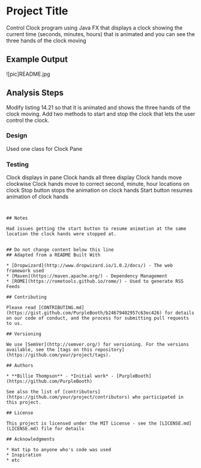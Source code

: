 # Project Title

Control Clock program using Java FX that displays a clock showing the current time (seconds, minutes, hours) that is animated and you can see the three hands of the clock moving


## Example Output

![pic]README.jpg


## Analysis Steps

Modify listing 14.21 so that it is animated and shows the three hands of the clock moving. Add two methods to start and stop the clock that lets the user control the clock.


### Design

Used one class for Clock Pane


### Testing

Clock displays in pane
Clock hands all three display
Clock hands move clockwise
Clock hands move to correct second, minute, hour locations on clock
Stop button stops the animation on clock hands
Start button resumes animation of clock hands
```


## Notes

Had issues getting the start button to resume animation at the same location the clock hands were stopped at.


## Do not change content below this line
## Adapted from a README Built With

* [Dropwizard](http://www.dropwizard.io/1.0.2/docs/) - The web framework used
* [Maven](https://maven.apache.org/) - Dependency Management
* [ROME](https://rometools.github.io/rome/) - Used to generate RSS Feeds

## Contributing

Please read [CONTRIBUTING.md](https://gist.github.com/PurpleBooth/b24679402957c63ec426) for details on our code of conduct, and the process for submitting pull requests to us.

## Versioning

We use [SemVer](http://semver.org/) for versioning. For the versions available, see the [tags on this repository](https://github.com/your/project/tags). 

## Authors

* **Billie Thompson** - *Initial work* - [PurpleBooth](https://github.com/PurpleBooth)

See also the list of [contributors](https://github.com/your/project/contributors) who participated in this project.

## License

This project is licensed under the MIT License - see the [LICENSE.md](LICENSE.md) file for details

## Acknowledgments

* Hat tip to anyone who's code was used
* Inspiration
* etc
